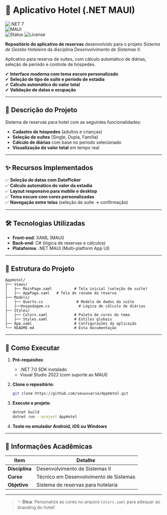 # 🏨 Aplicativo Hotel (.NET MAUI)  

![.NET 7](https://img.shields.io/badge/.NET-7.0-blueviolet)  
![MAUI](https://img.shields.io/badge/Mobile-MAUI-ff69b4)  
![Status](https://img.shields.io/badge/Status-Concluído-brightgreen)
![License](https://img.shields.io/badge/Licença-MIT-blue)  

**Repositório do aplicativo de reservas** desenvolvido para o projeto *Sistema de Gestão Hoteleira* da disciplina *Desenvolvimento de Sistemas II*.  

Aplicativo para reserva de suítes, com cálculo automático de diárias, seleção de período e controle de hóspedes.  

✔ **Interface moderna com tema escuro personalizado**  
✔ **Seleção de tipo de suíte e período de estadia**  
✔ **Cálculo automático do valor total**  
✔ **Validação de datas e ocupação**  

---  

## 📝 Descrição do Projeto  

Sistema de reservas para hotel com as seguintes funcionalidades:  

- **Cadastro de hóspedes** (adultos e crianças)  
- **Seleção de suítes** (Single, Dupla, Família)  
- **Cálculo de diárias** com base no período selecionado  
- **Visualização do valor total** em tempo real  

---  

## ✨ Recursos Implementados  

✅ **Seleção de datas com DatePicker**  
✅ **Cálculo automático do valor da estadia**  
✅ **Layout responsivo para mobile e desktop**  
✅ **Tema escuro com cores personalizadas**  
✅ **Navegação entre telas** (seleção de suíte → confirmação)  

---  

## 🛠 Tecnologias Utilizadas  

- **Front-end**: XAML (MAUI)  
- **Back-end**: C# (lógica de reservas e cálculos)  
- **Plataforma**: .NET MAUI (Multi-platform App UI)  

---  

## 📂 Estrutura do Projeto  

```  
AppHotel/  
├── Views/  
│   ├── MainPage.xaml          # Tela inicial (seleção de suíte)  
│   ├── AppPage.xaml   # Tela de resumo da reserva  
├── Models/  
│   ├── Quarto.cs               # Modelo de dados da suíte  
│   ├──Hospedagem.cs             # Lógica de cálculo de diárias  
├── Styles/  
│   ├── Colors.xaml            # Paleta de cores do tema  
│   ├── Styles.xaml            # Estilos globais  
├── App.xaml                   # Configurações da aplicação  
└── README.md                  # Esta documentação  
```  

---  

## 🚀 Como Executar  

1. **Pré-requisitos**:  
   - .NET 7.0 SDK instalado  
   - Visual Studio 2022 (com suporte ao MAUI)  

2. **Clone o repositório**:  
   ```bash  
   git clone https://github.com/seuusuario/AppHotel.git  
   ```  

3. **Execute o projeto**:  
   ```bash  
   dotnet build  
   dotnet run --project AppHotel  
   ```  

4. **Teste no emulador Android, iOS ou Windows**  

---  

## 📌 Informações Acadêmicas  

| Item           | Detalhe                                  |  
| -------------- | ---------------------------------------- |  
| **Disciplina** | Desenvolvimento de Sistemas II           |  
| **Curso**      | Técnico em Desenvolvimento de Sistemas   |  
| **Objetivo**   | Sistema de reservas para hotelaria       |  

---  

> ✨ **Dica**: Personalize as cores no arquivo `Colors.xaml` para adequar ao branding do hotel!  
